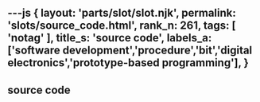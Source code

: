 ---js
{
  layout: 'parts/slot/slot.njk',
  permalink: 'slots/source_code.html',
  rank_n: 261,
  tags: [ 'notag' ],
  title_s: 'source code',
  labels_a: ['software development','procedure','bit','digital electronics','prototype-based programming'],
}
---
## source code


